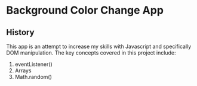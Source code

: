 <h1> Background Color Change App </h1>

<h2> History </h2>
<p> This app is an attempt to increase my skills with Javascript and specifically DOM manipulation. The key concepts covered in this project include:

<ol>
    <li>eventListener()</li>
    <li>Arrays</li>
    <li>Math.random()</li>
</ol>